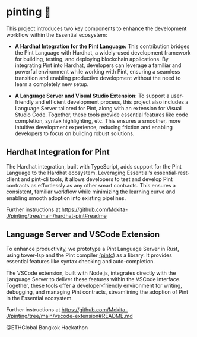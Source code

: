 # pinting 🍻
This project introduces two key components to enhance the development workflow within the Essential ecosystem:

- **A Hardhat Integration for the Pint Language:** This contribution bridges the Pint Language with Hardhat, a widely-used development framework for building, testing, and deploying blockchain applications. By integrating Pint into Hardhat, developers can leverage a familiar and powerful environment while working with Pint, ensuring a seamless transition and enabling productive development without the need to learn a completely new setup.

- **A Language Server and Visual Studio Extension:** To support a user-friendly and efficient development process, this project also includes a Language Server tailored for Pint, along with an extension for Visual Studio Code. Together, these tools provide essential features like code completion, syntax highlighting, etc. This ensures a smoother, more intuitive development experience, reducing friction and enabling developers to focus on building robust solutions.



## Hardhat Integration for Pint

The Hardhat integration, built with TypeScript, adds support for the Pint Language to the Hardhat ecosystem. Leveraging Essential’s essential-rest-client and pint-cli tools, it allows developers to test and develop Pint contracts as effortlessly as any other smart contracts. This ensures a consistent, familiar workflow while minimizing the learning curve and enabling smooth adoption into existing pipelines.

Further instructions at https://github.com/Mokita-J/pinting/tree/main/hardhat-pint#readme

## Language Server and VSCode Extension

To enhance productivity, we prototype a Pint Language Server in Rust, using tower-lsp and the Pint compiler [(pintc)](https://github.com/essential-contributions/pint) as a library. It provides essential features like syntax checking and auto-completion.

The VSCode extension, built with Node.js, integrates directly with the Language Server to deliver these features within the VSCode interface. Together, these tools offer a developer-friendly environment for writing, debugging, and managing Pint contracts, streamlining the adoption of Pint in the Essential ecosystem.

Further instructions at https://github.com/Mokita-J/pinting/tree/main/vscode-extension#README.md






@ETHGlobal Bangkok Hackathon

